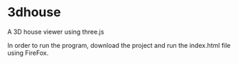 # 3dhouse
A 3D house viewer using three.js

In order to run the program, download the project and run the index.html file using FireFox.
